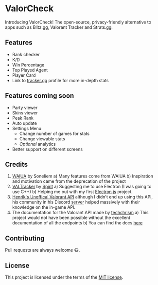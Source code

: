 # ValorCheck

Introducing ValorCheck! The open-source, privacy-friendly alternative to apps such as Blitz.gg, Valorant Tracker and Strats.gg.

## Features
- Rank checker
- K/D
- Win Percentage
- Top Played Agent
- Player Card
- Link to [tracker.gg](https://tracker.gg/valorant) profile for more in-depth stats

## Features coming soon
- Party viewer
- Skins viewer
- Peak Rank
- Auto update
- Settings Menu
  - Change number of games for stats
  - Change viewable stats
  - *Optional* analytics
- Better support on different screens


## Credits
1. [WAIUA](https://github.com/Soneliem/WAIUA) by Soneliem
  a) Many features come from WAIUA
  b) Inspiration and motivation came from the deprecation of the project
2. [VALTracker](https://valtracker.gg) by [Spirit](https://github.com/codedotspirit)
  a) Suggesting me to use Electron (I was going to use C++)
  b) Helping me out with my first [Electron.js](https://www.electronjs.org/) project.
3. [Henrik's Unoffical Valorant API](https://github.com/Henrik-3/unofficial-valorant-api)  although I didn't end up using this API, his community in his Discord [server](https://discord.gg/sWzkPtJkDg) helped massively with their knowledge on the in-game API.
4. The documentation for the Valorant API made by [techchrism](https://github.com/techchrism)
   a) This project would not have been possible without the excellent documentation of all the endpoints
   b) You can find the docs [here](https://valapidocs.techchrism.me/)

## Contributing

Pull requests are always welcome 😃.

## License

This project is licensed under the terms of the [MIT license](LICENSE).
